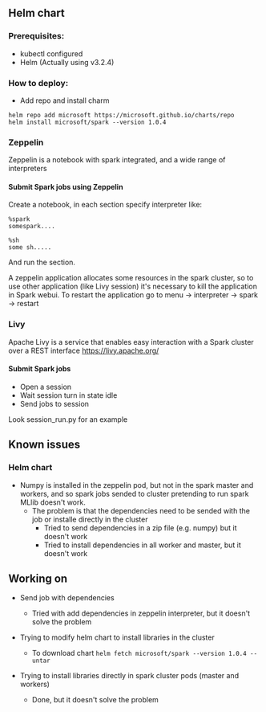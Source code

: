 ## Helm chart
### Prerequisites:
* kubectl configured
* Helm (Actually using v3.2.4)

### How to deploy:
* Add repo and install charm
```
helm repo add microsoft https://microsoft.github.io/charts/repo
helm install microsoft/spark --version 1.0.4
```

### Zeppelin
Zeppelin is a notebook with spark integrated, and a wide range of interpreters

#### Submit Spark jobs using Zeppelin
Create a notebook, in each section specify interpreter like:
```
%spark
somespark....

%sh
some sh.....

```

And run the section.

A zeppelin application allocates some resources in the spark cluster, so to use other application (like Livy session) it's necessary to kill the application in Spark webui. To restart the application go to menu -> interpreter -> spark -> restart

### Livy
Apache Livy is a service that enables easy interaction with a Spark cluster over a REST interface https://livy.apache.org/

#### Submit Spark jobs
* Open a session
* Wait session turn in state idle
* Send jobs to session

Look session_run.py for an example

## Known issues

### Helm chart
* Numpy is installed in the zeppelin pod, but not in the spark master and workers, and so spark jobs sended to cluster pretending to run spark MLlib doesn't work.
    * The problem is that the dependencies need to be sended with the job or installe directly in the cluster
        * Tried to send dependencies in a zip file (e.g. numpy) but it doesn't work
        * Tried to install dependencies in all worker and master, but it doesn't work 


## Working on

* Send job with dependencies
    * Tried with add dependencies in zeppelin interpreter, but it doesn't solve the problem

* Trying to modify helm chart to install libraries in the cluster
    * To download chart ```helm fetch microsoft/spark --version 1.0.4 --untar```

* Trying to install libraries directly in spark cluster pods (master and workers)
    * Done, but it doesn't solve the problem